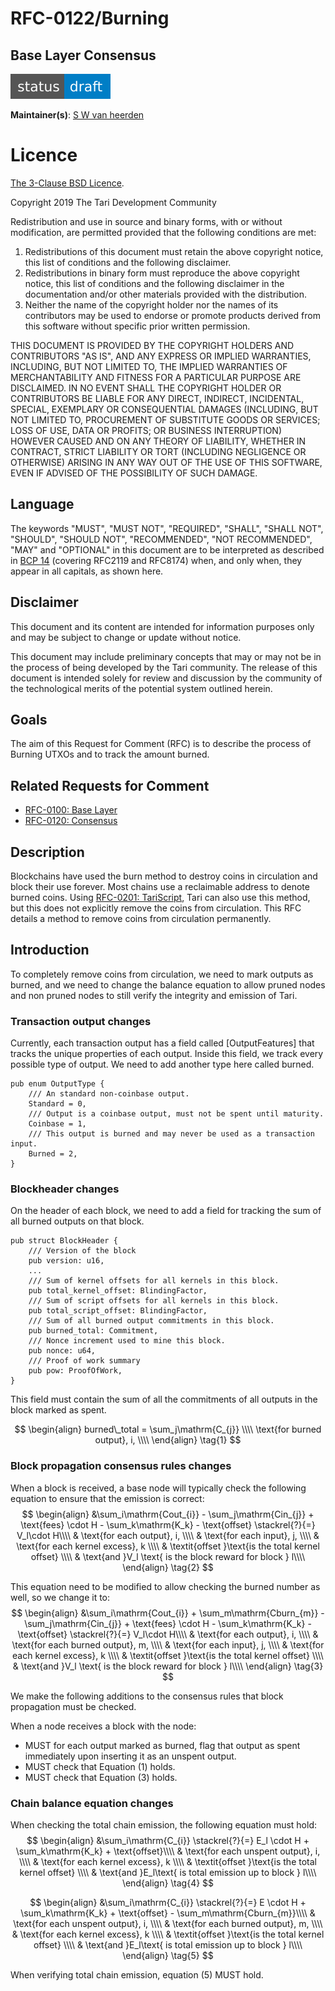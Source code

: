 # RFC-0122/Burning

## Base Layer Consensus

![status: draft](theme/images/status-draft.svg)

**Maintainer(s)**: [S W van heerden](https://github.com/SWvheerden) 

# Licence

[The 3-Clause BSD Licence](https://opensource.org/licenses/BSD-3-Clause).

Copyright 2019 The Tari Development Community

Redistribution and use in source and binary forms, with or without modification, are permitted provided that the
following conditions are met:

1. Redistributions of this document must retain the above copyright notice, this list of conditions and the following
   disclaimer.
2. Redistributions in binary form must reproduce the above copyright notice, this list of conditions and the following
   disclaimer in the documentation and/or other materials provided with the distribution.
3. Neither the name of the copyright holder nor the names of its contributors may be used to endorse or promote products
   derived from this software without specific prior written permission.

THIS DOCUMENT IS PROVIDED BY THE COPYRIGHT HOLDERS AND CONTRIBUTORS "AS IS", AND ANY EXPRESS OR IMPLIED WARRANTIES,
INCLUDING, BUT NOT LIMITED TO, THE IMPLIED WARRANTIES OF MERCHANTABILITY AND FITNESS FOR A PARTICULAR PURPOSE ARE
DISCLAIMED. IN NO EVENT SHALL THE COPYRIGHT HOLDER OR CONTRIBUTORS BE LIABLE FOR ANY DIRECT, INDIRECT, INCIDENTAL,
SPECIAL, EXEMPLARY OR CONSEQUENTIAL DAMAGES (INCLUDING, BUT NOT LIMITED TO, PROCUREMENT OF SUBSTITUTE GOODS OR
SERVICES; LOSS OF USE, DATA OR PROFITS; OR BUSINESS INTERRUPTION) HOWEVER CAUSED AND ON ANY THEORY OF LIABILITY,
WHETHER IN CONTRACT, STRICT LIABILITY OR TORT (INCLUDING NEGLIGENCE OR OTHERWISE) ARISING IN ANY WAY OUT OF THE USE OF
THIS SOFTWARE, EVEN IF ADVISED OF THE POSSIBILITY OF SUCH DAMAGE.

## Language

The keywords "MUST", "MUST NOT", "REQUIRED", "SHALL", "SHALL NOT", "SHOULD", "SHOULD NOT", "RECOMMENDED", 
"NOT RECOMMENDED", "MAY" and "OPTIONAL" in this document are to be interpreted as described in 
[BCP 14](https://tools.ietf.org/html/bcp14) (covering RFC2119 and RFC8174) when, and only when, they appear in all capitals, as 
shown here.

## Disclaimer

This document and its content are intended for information purposes only and may be subject to change or update
without notice.

This document may include preliminary concepts that may or may not be in the process of being developed by the Tari
community. The release of this document is intended solely for review and discussion by the community of the
technological merits of the potential system outlined herein.

## Goals

The aim of this Request for Comment (RFC) is to describe the process of Burning UTXOs and to track the amount burned. 

## Related Requests for Comment

* [RFC-0100: Base Layer](RFC-0100_BaseLayer.md)
* [RFC-0120: Consensus](RFC-0120_Consensus.md)

## Description

Blockchains have used the burn method to destroy coins in circulation and block their use forever. Most chains use a reclaimable address
to denote burned coins. Using [RFC-0201: TariScript](RFC-0201_TariScript.md), Tari can also use this method, but this does not explicitly
remove the coins from circulation. This RFC details a method to remove coins from circulation permanently.


## Introduction

To completely remove coins from circulation, we need to mark outputs as burned, and we need to change the balance equation to
allow pruned nodes and non pruned nodes to still verify the integrity and emission of Tari.

### Transaction output changes

Currently, each transaction output has a field called [OutputFeatures] that tracks the unique properties of each output. 
Inside this field, we track every possible type of output. We need to add another type here called burned. 

```rust,ignore
pub enum OutputType {
    /// An standard non-coinbase output.
    Standard = 0,
    /// Output is a coinbase output, must not be spent until maturity.
    Coinbase = 1,
    /// This output is burned and may never be used as a transaction input.
    Burned = 2,
}
```

### Blockheader changes

On the header of each block, we need to add a field for tracking the sum of all burned outputs on that block.

```rust,ignore
pub struct BlockHeader {
    /// Version of the block
    pub version: u16,
    ...
    /// Sum of kernel offsets for all kernels in this block.
    pub total_kernel_offset: BlindingFactor,
    /// Sum of script offsets for all kernels in this block.
    pub total_script_offset: BlindingFactor,
    /// Sum of all burned output commitments in this block.
    pub burned_total: Commitment,
    /// Nonce increment used to mine this block.
    pub nonce: u64,
    /// Proof of work summary
    pub pow: ProofOfWork,
}
```

This field must contain the sum of all the commitments of all outputs in the block marked as spent. 

$$
\begin{align}
burned\_total = \sum_j\mathrm{C_{j}}  \\\\
\text{for burned output}, i, \\\\
\end{align}
\tag{1}
$$

### Block propagation consensus rules changes

When a block is received, a base node will typically check the following equation to ensure that the emission is correct:
$$
\begin{align}
&\sum_i\mathrm{Cout_{i}} - \sum_j\mathrm{Cin_{j}} + \text{fees} \cdot H - \sum_k\mathrm{K_k} - \text{offset} \stackrel{?}{=}  V_l\cdot H\\\\
& \text{for each output}, i, \\\\
& \text{for each input}, j, \\\\
& \text{for each kernel excess}, k \\\\
& \textit{offset }\text{is the total kernel offset} \\\\
& \text{and }V_l \text{ is the block reward for block } l\\\\
\end{align}
\tag{2}
$$

This equation need to be modified to allow checking the burned number as well, so we change it to:
$$
\begin{align}
&\sum_i\mathrm{Cout_{i}} + \sum_m\mathrm{Cburn_{m}} - \sum_j\mathrm{Cin_{j}} + \text{fees} \cdot H - \sum_k\mathrm{K_k} - \text{offset} \stackrel{?}{=}  V_l\cdot H\\\\
& \text{for each output}, i, \\\\
& \text{for each burned output}, m, \\\\
& \text{for each input}, j, \\\\
& \text{for each kernel excess}, k \\\\
& \textit{offset }\text{is the total kernel offset} \\\\
& \text{and }V_l \text{ is the block reward for block } l\\\\
\end{align}
\tag{3}
$$

We make the following additions to the consensus rules that block propagation must be checked.

When a node receives a block with the node:
* MUST for each output marked as burned, flag that output as spent immediately upon inserting it as an unspent output. 
* MUST check that Equation (1) holds.
* MUST check that Equation (3) holds.


### Chain balance equation changes 

When checking the total chain emission, the following equation must hold:
$$
\begin{align}
&\sum_i\mathrm{C_{i}} \stackrel{?}{=} E_l \cdot H + \sum_k\mathrm{K_k} + \text{offset}\\\\
& \text{for each unspent output}, i, \\\\
& \text{for each kernel excess}, k \\\\
& \textit{offset }\text{is the total kernel offset} \\\\
& \text{and }E_l\text{ is total emission up to block } l\\\\
\end{align}
\tag{4}
$$


$$
\begin{align}
&\sum_i\mathrm{C_{i}} \stackrel{?}{=} E \cdot H + \sum_k\mathrm{K_k} + \text{offset} - \sum_m\mathrm{Cburn_{m}}\\\\
& \text{for each unspent output}, i, \\\\
& \text{for each burned output}, m, \\\\
& \text{for each kernel excess}, k \\\\
& \textit{offset }\text{is the total kernel offset} \\\\
& \text{and }E_l\text{ is total emission up to block } l\\\\
\end{align}
\tag{5}
$$

When verifying total chain emission, equation (5) MUST hold.

[block]: Glossary.md#block
[block header]: Glossary.md#block-header
[transaction input]: Glossary.md#transaction
[transaction output]: Glossary.md#unspent-transaction-outputs
[transaction weight]: Glossary.md#transaction-weight
[metadata signature]: Glossary.md#metadata-signature
[utxo]: Glossary.md#unspent-transaction-outputs
[emission schedule]: Glossary.md#emission-schedule


